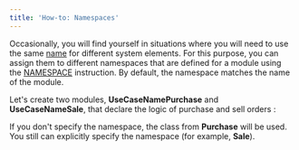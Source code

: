 ```yaml
---
title: 'How-to: Namespaces'
---
```


Occasionally, you will find yourself in situations where you will need to use the same [name](Naming.md) for different system elements. For this purpose, you can assign them to different namespaces that are defined for a module using the [NAMESPACE](Module_header.md) instruction. By default, the namespace matches the name of the module.

Let's create two modules, **UseCaseNamePurchase** and **UseCaseNameSale**, that declare the logic of purchase and sell orders :



If you don't specify the namespace, the class from **Purchase** will be used. You still can explicitly specify the namespace (for example, **Sale**).
